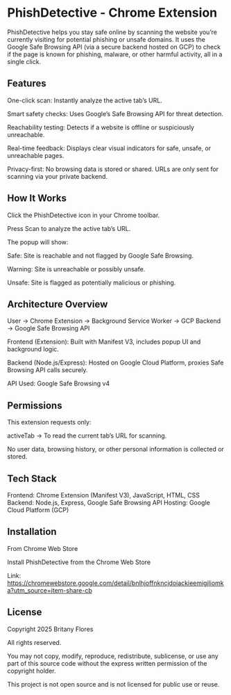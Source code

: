 # PhishDetective - Chrome Extension

PhishDetective helps you stay safe online by scanning the website you’re currently visiting for potential phishing or unsafe domains.
It uses the Google Safe Browsing API (via a secure backend hosted on GCP) to check if the page is known for phishing, malware, or other harmful activity, all in a single click.


## Features

One-click scan: Instantly analyze the active tab’s URL.

Smart safety checks: Uses Google’s Safe Browsing API for threat detection.

Reachability testing: Detects if a website is offline or suspiciously unreachable.

Real-time feedback: Displays clear visual indicators for safe, unsafe, or unreachable pages.

Privacy-first: No browsing data is stored or shared. URLs are only sent for scanning via your private backend.


## How It Works

Click the PhishDetective icon in your Chrome toolbar.

Press Scan to analyze the active tab’s URL.

The popup will show:

Safe: Site is reachable and not flagged by Google Safe Browsing.

Warning:  Site is unreachable or possibly unsafe.

Unsafe: Site is flagged as potentially malicious or phishing.


## Architecture Overview

User → Chrome Extension → Background Service Worker → GCP Backend → Google Safe Browsing API


Frontend (Extension): Built with Manifest V3, includes popup UI and background logic.

Backend (Node.js/Express): Hosted on Google Cloud Platform, proxies Safe Browsing API calls securely.

API Used: Google Safe Browsing v4


## Permissions

This extension requests only:

activeTab → To read the current tab’s URL for scanning.

No user data, browsing history, or other personal information is collected or stored.


## Tech Stack

Frontend: Chrome Extension (Manifest V3), JavaScript, HTML, CSS
Backend: Node.js, Express, Google Safe Browsing API
Hosting: Google Cloud Platform (GCP)


## Installation
From Chrome Web Store

Install PhishDetective from the Chrome Web Store

Link: https://chromewebstore.google.com/detail/bnlhjoffnkncjdoiackieemigjliomka?utm_source=item-share-cb 


## License 

Copyright 2025 Britany Flores

All rights reserved.

You may not copy, modify, reproduce, redistribute, sublicense, or use any part of this source code without the express written permission of the copyright holder.

This project is not open source and is not licensed for public use or reuse.
